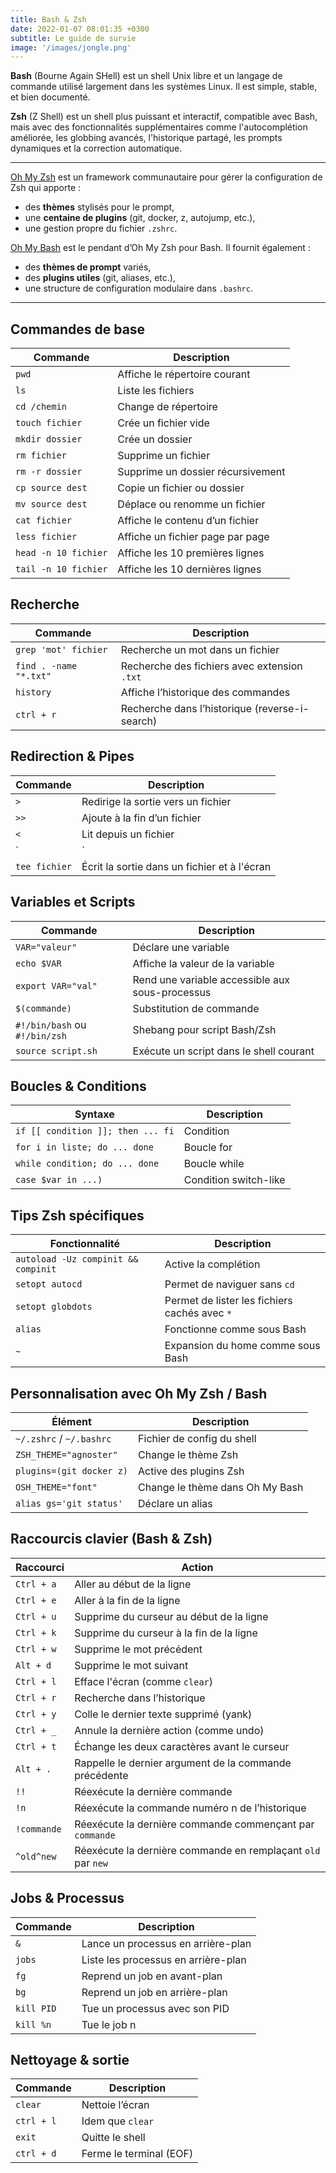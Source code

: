 ```yaml
---
title: Bash & Zsh
date: 2022-01-07 08:01:35 +0300
subtitle: Le guide de survie
image: '/images/jongle.png'
---
```


**Bash** (Bourne Again SHell) est un shell Unix libre et un langage de commande utilisé largement dans les systèmes Linux. Il est simple, stable, et bien documenté.  

**Zsh** (Z Shell) est un shell plus puissant et interactif, compatible avec Bash, mais avec des fonctionnalités supplémentaires comme l'autocomplétion améliorée, les globbing avancés, l'historique partagé, les prompts dynamiques et la correction automatique.

---
[Oh My Zsh](https://ohmyz.sh/) est un framework communautaire pour gérer la configuration de Zsh qui apporte :
- des **thèmes** stylisés pour le prompt,
- une **centaine de plugins** (git, docker, z, autojump, etc.),
- une gestion propre du fichier `.zshrc`.


[Oh My Bash](https://github.com/ohmybash/oh-my-bash) est le pendant d’Oh My Zsh pour Bash. Il fournit également :
- des **thèmes de prompt** variés,
- des **plugins utiles** (git, aliases, etc.),
- une structure de configuration modulaire dans `.bashrc`.

---

## Commandes de base

| Commande             | Description                                |
|----------------------|--------------------------------------------|
| `pwd`                | Affiche le répertoire courant              |
| `ls`                 | Liste les fichiers                         |
| `cd /chemin`         | Change de répertoire                       |
| `touch fichier`      | Crée un fichier vide                       |
| `mkdir dossier`      | Crée un dossier                            |
| `rm fichier`         | Supprime un fichier                        |
| `rm -r dossier`      | Supprime un dossier récursivement          |
| `cp source dest`     | Copie un fichier ou dossier                |
| `mv source dest`     | Déplace ou renomme un fichier              |
| `cat fichier`        | Affiche le contenu d’un fichier            |
| `less fichier`       | Affiche un fichier page par page           |
| `head -n 10 fichier` | Affiche les 10 premières lignes            |
| `tail -n 10 fichier` | Affiche les 10 dernières lignes            |


## Recherche

| Commande                      | Description                                      |
|-------------------------------|--------------------------------------------------|
| `grep 'mot' fichier`          | Recherche un mot dans un fichier                |
| `find . -name "*.txt"`        | Recherche des fichiers avec extension `.txt`    |
| `history`                     | Affiche l’historique des commandes              |
| `ctrl + r`                    | Recherche dans l’historique (reverse-i-search)  |


## Redirection & Pipes

| Commande           | Description                             |
|--------------------|-----------------------------------------|
| `>`                | Redirige la sortie vers un fichier      |
| `>>`               | Ajoute à la fin d’un fichier            |
| `<`                | Lit depuis un fichier                   |
| `|`                | Envoie la sortie d’une commande à une autre |
| `tee fichier`      | Écrit la sortie dans un fichier et à l'écran |


## Variables et Scripts

| Commande                       | Description                                  |
|--------------------------------|----------------------------------------------|
| `VAR="valeur"`                | Déclare une variable                         |
| `echo $VAR`                   | Affiche la valeur de la variable             |
| `export VAR="val"`            | Rend une variable accessible aux sous-processus |
| `$(commande)`                 | Substitution de commande                     |
| ```#!/bin/bash``` ou ```#!/bin/zsh``` | Shebang pour script Bash/Zsh        |
| `source script.sh`            | Exécute un script dans le shell courant      |


## Boucles & Conditions

| Syntaxe                        | Description                         |
|--------------------------------|-------------------------------------|
| `if [[ condition ]]; then ... fi` | Condition                         |
| `for i in liste; do ... done` | Boucle for                          |
| `while condition; do ... done`| Boucle while                        |
| `case $var in ...)`           | Condition switch-like               |


## Tips Zsh spécifiques

| Fonctionnalité             | Description                                |
|----------------------------|--------------------------------------------|
| `autoload -Uz compinit && compinit` | Active la complétion               |
| `setopt autocd`            | Permet de naviguer sans `cd`              |
| `setopt globdots`          | Permet de lister les fichiers cachés avec `*` |
| `alias`                    | Fonctionne comme sous Bash                |
| `~`                        | Expansion du home comme sous Bash         |


## Personnalisation avec Oh My Zsh / Bash

| Élément             | Description                                  |
|---------------------|----------------------------------------------|
| `~/.zshrc` / `~/.bashrc` | Fichier de config du shell                |
| `ZSH_THEME="agnoster"`  | Change le thème Zsh                       |
| `plugins=(git docker z)`| Active des plugins Zsh                    |
| `OSH_THEME="font"`      | Change le thème dans Oh My Bash          |
| `alias gs='git status'` | Déclare un alias                         |


## Raccourcis clavier (Bash & Zsh)

| Raccourci             | Action                                         |
|------------------------|-----------------------------------------------|
| `Ctrl + a`             | Aller au début de la ligne                    |
| `Ctrl + e`             | Aller à la fin de la ligne                    |
| `Ctrl + u`             | Supprime du curseur au début de la ligne     |
| `Ctrl + k`             | Supprime du curseur à la fin de la ligne     |
| `Ctrl + w`             | Supprime le mot précédent                    |
| `Alt + d`              | Supprime le mot suivant                      |
| `Ctrl + l`             | Efface l'écran (comme `clear`)               |
| `Ctrl + r`             | Recherche dans l’historique                  |
| `Ctrl + y`             | Colle le dernier texte supprimé (yank)       |
| `Ctrl + _`             | Annule la dernière action (comme undo)       |
| `Ctrl + t`             | Échange les deux caractères avant le curseur |
| `Alt + .`              | Rappelle le dernier argument de la commande précédente |
| `!!`                   | Réexécute la dernière commande               |
| `!n`                   | Réexécute la commande numéro n de l’historique |
| `!commande`            | Réexécute la dernière commande commençant par `commande` |
| `^old^new`             | Réexécute la dernière commande en remplaçant `old` par `new` |

## Jobs & Processus

| Commande      | Description                                     |
|---------------|-------------------------------------------------|
| `&`           | Lance un processus en arrière-plan              |
| `jobs`        | Liste les processus en arrière-plan             |
| `fg`          | Reprend un job en avant-plan                    |
| `bg`          | Reprend un job en arrière-plan                  |
| `kill PID`    | Tue un processus avec son PID                   |
| `kill %n`     | Tue le job n                                    |


## Nettoyage & sortie

| Commande       | Description                       |
|----------------|-----------------------------------|
| `clear`        | Nettoie l’écran                   |
| `ctrl + l`     | Idem que `clear`                  |
| `exit`         | Quitte le shell                   |
| `ctrl + d`     | Ferme le terminal (EOF)           |
